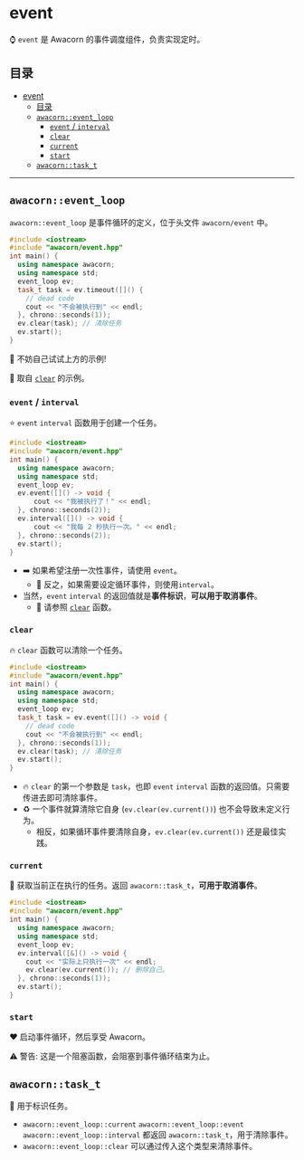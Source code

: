 # event

:watch: `event` 是 Awacorn 的事件调度组件，负责实现定时。

## 目录

- [event](#event)
  - [目录](#目录)
  - [`awacorn::event_loop`](#awacornevent_loop)
    - [`event` / `interval`](#event--interval)
    - [`clear`](#clear)
    - [`current`](#current)
    - [`start`](#start)
  - [`awacorn::task_t`](#awacorntask_t)

---

## `awacorn::event_loop`

`awacorn::event_loop` 是事件循环的定义，位于头文件 `awacorn/event` 中。

```cpp
#include <iostream>
#include "awacorn/event.hpp"
int main() {
  using namespace awacorn;
  using namespace std;
  event_loop ev;
  task_t task = ev.timeout([]() {
    // dead code
    cout << "不会被执行到" << endl;
  }, chrono::seconds(1));
  ev.clear(task); // 清除任务
  ev.start();
}
```

:triangular_flag_on_post: 不妨自己试试上方的示例!

:memo: 取自 [`clear`](#clear) 的示例。

### `event` / `interval`

:star: `event` `interval` 函数用于创建一个任务。

```cpp
#include <iostream>
#include "awacorn/event.hpp"
int main() {
  using namespace awacorn;
  using namespace std;
  event_loop ev;
  ev.event([]() -> void {
      cout << "我被执行了！" << endl;
  }, chrono::seconds(2));
  ev.interval([]() -> void {
      cout << "我每 2 秒执行一次。" << endl;
  }, chrono::seconds(2));
  ev.start();
}
```

- :arrow_right: 如果希望注册一次性事件，请使用 `event`。
  - :arrows_counterclockwise: 反之，如果需要设定循环事件，则使用`interval`。
- 当然，`event` `interval` 的返回值就是**事件标识**，**可以用于取消事件**。
  - :eyes: 请参照 [`clear`](#clear) 函数。

### `clear`

:fire: `clear` 函数可以清除一个任务。

```cpp
#include <iostream>
#include "awacorn/event.hpp"
int main() {
  using namespace awacorn;
  using namespace std;
  event_loop ev;
  task_t task = ev.event([]() -> void {
    // dead code
    cout << "不会被执行到" << endl;
  }, chrono::seconds(1));
  ev.clear(task); // 清除任务
  ev.start();
}
```

- :fire: `clear` 的第一个参数是 `task`，也即 `event` `interval` 函数的返回值。只需要传进去即可清除事件。
- :recycle: 一个事件就算清除它自身 (`ev.clear(ev.current())`) 也不会导致未定义行为。
  - 相反，如果循环事件要清除自身，`ev.clear(ev.current())` 还是最佳实践。

### `current`

:rainbow: 获取当前正在执行的任务。返回 `awacorn::task_t`，**可用于取消事件**。

```cpp
#include <iostream>
#include "awacorn/event.hpp"
int main() {
  using namespace awacorn;
  using namespace std;
  event_loop ev;
  ev.interval([&]() -> void {
    cout << "实际上只执行一次" << endl;
    ev.clear(ev.current()); // 删除自己。
  }, chrono::seconds(1));
  ev.start();
}
```

### `start`

:hearts: 启动事件循环，然后享受 Awacorn。

:warning: 警告: 这是一个阻塞函数，会阻塞到事件循环结束为止。

## `awacorn::task_t`

:dart: 用于标识任务。

- `awacorn::event_loop::current` `awacorn::event_loop::event` `awacorn::event_loop::interval` 都返回 `awacorn::task_t`，用于清除事件。
- `awacorn::event_loop::clear` 可以通过传入这个类型来清除事件。
